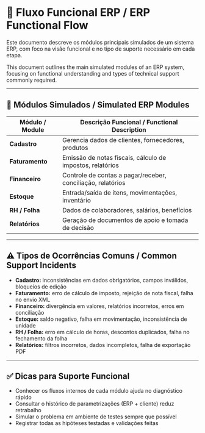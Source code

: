 # 🧭 Fluxo Funcional ERP / ERP Functional Flow

Este documento descreve os módulos principais simulados de um sistema ERP, com foco na visão funcional e no tipo de suporte necessário em cada etapa.

This document outlines the main simulated modules of an ERP system, focusing on functional understanding and types of technical support commonly required.

---

## 🧩 Módulos Simulados / Simulated ERP Modules

| Módulo / Module      | Descrição Funcional / Functional Description                  |
|----------------------|---------------------------------------------------------------|
| **Cadastro**         | Gerencia dados de clientes, fornecedores, produtos            |
| **Faturamento**      | Emissão de notas fiscais, cálculo de impostos, relatórios     |
| **Financeiro**       | Controle de contas a pagar/receber, conciliação, relatórios   |
| **Estoque**          | Entrada/saída de itens, movimentações, inventário             |
| **RH / Folha**       | Dados de colaboradores, salários, benefícios                  |
| **Relatórios**       | Geração de documentos de apoio e tomada de decisão            |

---

## ⚠️ Tipos de Ocorrências Comuns / Common Support Incidents

- **Cadastro:** inconsistências em dados obrigatórios, campos inválidos, bloqueios de edição  
- **Faturamento:** erro de cálculo de imposto, rejeição de nota fiscal, falha no envio XML  
- **Financeiro:** divergência em valores, relatórios incorretos, erros em conciliação  
- **Estoque:** saldo negativo, falha em movimentação, inconsistência de unidade  
- **RH / Folha:** erro em cálculo de horas, descontos duplicados, falha no fechamento da folha  
- **Relatórios:** filtros incorretos, dados incompletos, falha de exportação PDF

---

## ✅ Dicas para Suporte Funcional

- Conhecer os fluxos internos de cada módulo ajuda no diagnóstico rápido  
- Consultar o histórico de parametrizações (ERP + cliente) reduz retrabalho  
- Simular o problema em ambiente de testes sempre que possível  
- Registrar todas as hipóteses testadas e validações feitas
